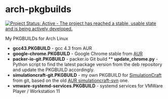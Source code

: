 # arch-pkgbuilds

[![Project Status: Active - The project has reached a stable, usable state and is being actively developed.](http://www.repostatus.org/badges/0.1.0/active.svg)](http://www.repostatus.org/#active)

My PKGBUILDs for Arch Linux

* __gcc43.PKGBUILD__ - gcc 4.3 from AUR
* __google-chrome.PKGBUILD__ - Google Chrome stable from [AUR](https://aur.archlinux.org/packages/google-chrome/)
* __packer-io-git.PKGBUILD__ - packer.io Git build
** __update_chrome.py__ - Python script to find the latest package version from the deb repository and update the PKGBUILD accordingly.
* __simulationcraft-git.PKGBUILD__ - my own PKGBUILD for [SimulationCraft](http://simulationcraft.org/) from git, based on the old [AUR simulationcraft-svn](https://aur.archlinux.org/packages/simulationcraft-svn/) one.
* __vmware-systemd-services.PKGBUILD__ - systemd services for VMWare Player / Workstation 11
